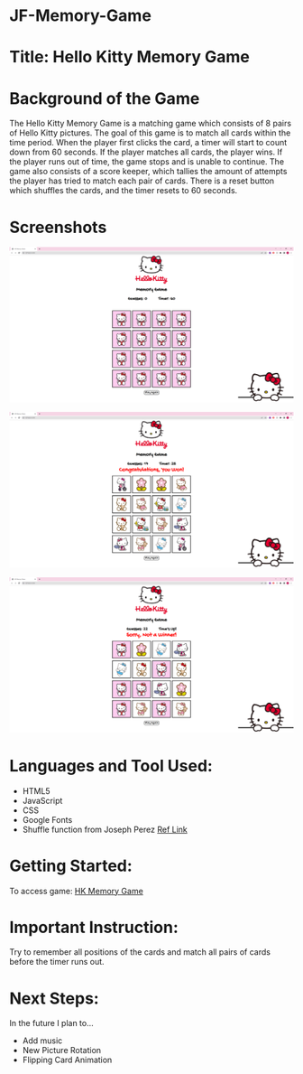 # JF-Memory-Game

# Title: Hello Kitty Memory Game

# Background of the Game
The Hello Kitty Memory Game is a matching game which consists of 8 pairs of Hello Kitty pictures. The goal of this game is to match all cards within the time period. When the player first clicks the card, a timer will start to count down from 60 seconds. If the player matches all cards, the player wins. If the player runs out of time, the game stops and is unable to continue. The game also consists of a score keeper, which tallies the amount of attempts the player has tried to match each pair of cards. There is a reset button which shuffles the cards, and the timer resets to 60 seconds.


# Screenshots 
 ![Main Page](./images/HK-MainPage.png)

 ![Win Page](./images/HK-WinPage.png)

 ![Lose Page](./images/HK-LosePage.png)


# Languages and Tool Used:
* HTML5
* JavaScript
* CSS
* Google Fonts
* Shuffle function from Joseph Perez [Ref Link](https://p14.medium.com/shuffle-an-array-javascript-cbc6fa8662a0)


# Getting Started: 
To access game: [HK Memory Game](https://github.com/JennyYHFang/JF-Memory-Game.git)

# Important Instruction:
Try to remember all positions of the cards and match all pairs of cards before the timer runs out. 


# Next Steps: 
In the future I plan to...
* Add music
* New Picture Rotation
* Flipping Card Animation 













